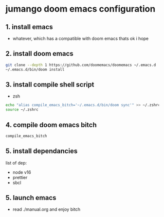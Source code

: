 # jumango doom emacs configuration

## 1. install emacs

- whatever, which has a compatible with doom emacs thats ok i hope

## 2. install doom emacs

``` sh
git clone --depth 1 https://github.com/doomemacs/doomemacs ~/.emacs.d
~/.emacs.d/bin/doom install
```

## 3. install compile shell script

- zsh

``` sh
echo "alias compile_emacs_bitch='~/.emacs.d/bin/doom sync'" >> ~/.zshrc
source ~/.zshrc
```

## 4. compile doom emacs bitch

``` sh
compile_emacs_bitch
```

## 5. install dependancies

list of dep:
- node v16
- prettier
- sbcl

## 5. launch emacs

- read ./manual.org and enjoy bitch
